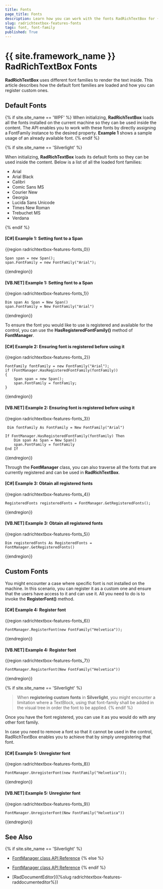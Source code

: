 ```yaml
---
title: Fonts
page_title: Fonts
description: Learn how you can work with the fonts RadRichTextBox for {{ site.framework_name }} uses and how you can control them.
slug: radrichtextbox-features-fonts
tags: font, font-family
published: True
---
```


# {{ site.framework_name }} RadRichTextBox Fonts

**RadRichTextBox** uses different font families to render the text inside. This article describes how the default font families are loaded and how you can register custom ones.

## Default Fonts

{% if site.site_name == 'WPF' %}
When initializing, **RadRichTextBox** loads all the fonts installed on the current machine so they can be used inside the content. The API enables you to work with these fonts by directly assigning a FontFamily instance to the desired property. **Example 1** shows a sample usage of an already available font.
{% endif %}

{% if site.site_name == 'Silverlight' %}

When initializing, **RadRichTextBox** loads its default fonts so they can be used inside the content. Below is a list of all the loaded font families:

* Arial
* Arial Black
* Calibri
* Comic Sans MS
* Courier New
* Georgia
* Lucida Sans Unicode
* Times New Roman
* Trebuchet MS
* Verdana

{% endif %}

#### [C#] Example 1: Setting font to a Span
{{region radrichtextbox-features-fonts_0}}

    Span span = new Span();
    span.FontFamily = new FontFamily("Arial");
{{endregion}}

#### [VB.NET] Example 1: Setting font to a Span
{{region radrichtextbox-features-fonts_1}}

    Dim span As Span = New Span()
    span.FontFamily = New FontFamily("Arial")
{{endregion}}

To ensure the font you would like to use is registered and available for the control, you can use the **HasRegisteredFontFamily()** method of **FontManager**.

#### [C#] Example 2: Ensuring font is registered before using it
{{region radrichtextbox-features-fonts_2}}

    FontFamily fontFamily = new FontFamily("Arial");
    if (FontManager.HasRegisteredFontFamily(fontFamily))
    {
        Span span = new Span();
        span.FontFamily = fontFamily;
    }
{{endregion}}

#### [VB.NET] Example 2: Ensuring font is registered before using it
{{region radrichtextbox-features-fonts_3}}

     Dim fontFamily As FontFamily = New FontFamily("Arial")

    If FontManager.HasRegisteredFontFamily(fontFamily) Then
        Dim span As Span = New Span()
        span.FontFamily = fontFamily
    End If 
{{endregion}}

Through the **FontManager** class, you can also traverse all the fonts that are currently registered and can be used in **RadRichTextBox**.

#### [C#] Example 3: Obtain all registered fonts
{{region radrichtextbox-features-fonts_4}}

    RegisteredFonts registeredFonts = FontManager.GetRegisteredFonts();
{{endregion}}

#### [VB.NET] Example 3: Obtain all registered fonts
{{region radrichtextbox-features-fonts_5}}

    Dim registeredFonts As RegisteredFonts = FontManager.GetRegisteredFonts()
{{endregion}}

## Custom Fonts

You might encounter a case where specific font is not installed on the machine. In this scenario, you can register it as a custom one and ensure that the users have access to it and can use it. All you need to do is to invoke the **RegisterFont()** method.

#### [C#] Example 4: Register font
{{region radrichtextbox-features-fonts_6}}

    FontManager.RegisterFont(new FontFamily("Helvetica"));
{{endregion}}

#### [VB.NET] Example 4: Register font
{{region radrichtextbox-features-fonts_7}}

    FontManager.RegisterFont(New FontFamily("Helvetica"))
{{endregion}}

{% if site.site_name == 'Silverlight' %}
>When **registering custom fonts** in **Silverlight**, you might encounter a limitation where a TextBlock, using that font-family shall be added in the visual tree in order the font to be applied.
{% endif %}
 
Once you have the font registered, you can use it as you would do with any other font family.

In case you need to remove a font so that it cannot be used in the control, RadRichTextBox enables you to achieve that by simply unregistering that font.

#### [C#] Example 5: Unregister font
{{region radrichtextbox-features-fonts_8}}

    FontManager.UnregisterFont(new FontFamily("Helvetica"));
{{endregion}}

#### [VB.NET] Example 5: Unregister font
{{region radrichtextbox-features-fonts_9}}

    FontManager.UnregisterFont(New FontFamily("Helvetica"))
{{endregion}}


## See Also

{% if site.site_name == 'Silverlight' %}
 * [FontManager class API Reference](https://docs.telerik.com/devtools/silverlight/api/telerik.windows.documents.layout.fontmanager)
 {% else %}
 * [FontManager class API Reference](https://docs.telerik.com/devtools/wpf/api/telerik.windows.documents.layout.fontmanager)
 {% endif %}

 * [RadDocumentEditor]({%slug radrichtextbox-features-raddocumenteditor%})
